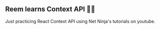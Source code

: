 ## Reem learns Context API 🤘🏼

Just practicing React Context API using Net Ninja's tutorials on youtube.